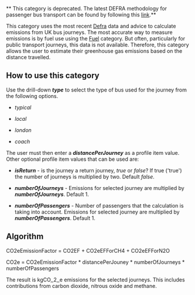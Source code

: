 ** This category is deprecated. The latest DEFRA methodology for
passenger bus transport can be found by following this
[link](DEFRA_passenger_transport_methodology).**

This category uses the most recent
[Defra](http://www.defra.gov.uk/environment/business/reporting/conversion-factors.htm)
data and advice to calculate emissions from UK bus journeys. The most
accurate way to measure emissions is by fuel use using the
[Fuel](Fuel_Defra) category. But often, particularly for public
transport journeys, this data is not available. Therefore, this category
allows the user to estimate their greenhouse gas emissions based on the
distance travelled.

## How to use this category

Use the drill-down ***type*** to select the type of bus used for the
journey from the following options.

  - *typical*

<!-- end list -->

  - *local*

<!-- end list -->

  - *london*

<!-- end list -->

  - *coach*

The user must then enter a ***distancePerJourney*** as a profile item
value. Other optional profile item values that can be used are:

  - ***isReturn*** - is the journey a return journey, *true* or *false*?
    If true ('true') the number of journeys is multiplied by two.
    Default *false*.

<!-- end list -->

  - ***numberOfJourneys*** - Emissions for selected journey are
    multiplied by ***numberOfJourneys***. Default 1.

<!-- end list -->

  - ***numberOfPassengers*** - Number of passengers that the calculation
    is taking into account. Emissions for selected journey are
    multiplied by ***numberOfPassengers***. Default 1.

## Algorithm

CO2eEmissionFactor = CO2EF + CO2eEFForCH4 + CO2eEFForN2O

CO2e = CO2eEmissionFactor \* distancePerJouney \* numberOfJourneys \*
numberOfPassengers

The result is kgCO,,2,,e emissions for the selected journeys. This
includes contributions from carbon dioxide, nitrous oxide and methane.
